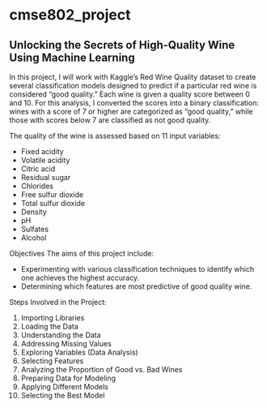 # cmse802_project
## Unlocking the Secrets of High-Quality Wine Using Machine Learning ##

In this project, I will work with Kaggle’s Red Wine Quality dataset to create several classification models designed to predict if a particular red wine is considered “good quality.” Each wine is given a quality score between 0 and 10. For this analysis, I converted the scores into a binary classification: wines with a score of 7 or higher are categorized as “good quality,” while those with scores below 7 are classified as not good quality.

The quality of the wine is assessed based on 11 input variables:

* Fixed acidity
* Volatile acidity
* Citric acid
* Residual sugar
* Chlorides
* Free sulfur dioxide
* Total sulfur dioxide
* Density
* pH
* Sulfates
* Alcohol

Objectives
The aims of this project include:

* Experimenting with various classification techniques to identify which one achieves the highest accuracy.
* Determining which features are most predictive of good quality wine.

Steps Involved in the Project:
1. Importing Libraries
2. Loading the Data
3. Understanding the Data
4. Addressing Missing Values
5. Exploring Variables (Data Analysis)
6. Selecting Features
7. Analyzing the Proportion of Good vs. Bad Wines
8. Preparing Data for Modeling
9. Applying Different Models
10. Selecting the Best Model
